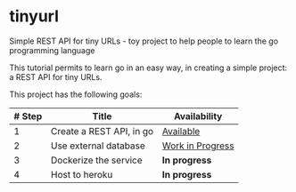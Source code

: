 # tinyurl
Simple REST API for tiny URLs - toy project to help people to learn the go programming language

This tutorial permits to learn go in an easy way, in creating a simple project: a REST API for tiny URLs.

This project has the following goals:

| # Step | Title | Availability |
|---|---|---|
| 1 | Create a REST API, in go | [Available](https://github.com/k0pernicus/go-tinyurl/tree/go-service) |
| 2 | Use external database | [Work in Progress](https://github.com/k0pernicus/go-tinyurl/tree/sqlite3) |
| 3 | Dockerize the service | **In progress** |
| 4 | Host to heroku | **In progress** |
